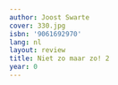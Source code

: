 ```yaml
---
author: Joost Swarte
cover: 330.jpg
isbn: '9061692970'
lang: nl
layout: review
title: Niet zo maar zo! 2
year: 0
---
```


